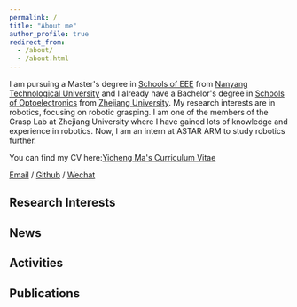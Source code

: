 ```yaml
---
permalink: /
title: "About me"
author_profile: true
redirect_from: 
  - /about/
  - /about.html
---
```


I am pursuing a Master's degree in [Schools of EEE](https://www.ntu.edu.sg/eee) from [Nanyang Technological University](https://www.ntu.edu.sg/) and I already have a Bachelor's degree in [Schools of Optoelectronics](http://opt.zju.edu.cn/) from [Zhejiang University](https://www.zju.edu.cn/). My research interests are in robotics, focusing on robotic grasping. I am one of the members of the Grasp Lab at Zhejiang University where I have gained lots of knowledge and experience in robotics. Now, I am an intern at ASTAR ARM to study robotics further. 

You can find my CV here:[Yicheng Ma's Curriculum Vitae](../assets/CV.pdf)

[Email](mailto:yichatma@gmail.com)  /  [Github](https://github.com/yichatani)  /  [Wechat](../images/wechat.JPG)


Research Interests
------


News
------



Activities
------



Publications
------

